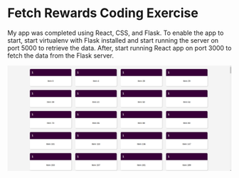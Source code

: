 # Fetch Rewards Coding Exercise

My app was completed using React, CSS, and Flask. To enable the app to start, start virtualenv with Flask installed and start running the server on port 5000 to retrieve the data. After, start running React app on port 3000 to fetch the data from the Flask server.

 ![alt text](https://github.com/connorskorburg/node.js/blob/master/portfolio/public/images/FetchRewards.png)
